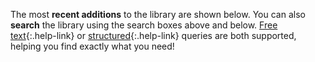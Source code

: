 The most __recent additions__ to the library are shown below. You can also __search__ the library using the search boxes above and below. [Free text](#instructions.search.free){:.help-link} or [structured](#instructions.search.structured){:.help-link} queries are both supported, helping you find exactly what you need!
